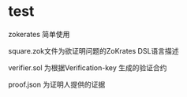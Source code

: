 # test
zokerates 简单使用

square.zok文件为欲证明问题的ZoKrates  DSL语言描述

verifier.sol 为根据Verification-key 生成的验证合约

proof.json  为证明人提供的证据
